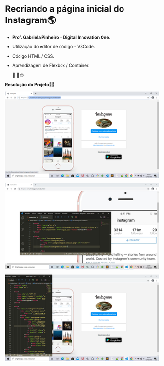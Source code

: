# Recriando a página inicial do Instagram:earth_americas:

- **Prof. Gabriela Pinheiro**  - **Digital Innovation One.**




- Utilização do editor de código - VSCode.

- Código HTML / CSS.

- Aprendizagem de Flexbox / Container.


  :robot:  :rocket:  :nerd_face:
  
  
 
 **Resolução do Projeto:technologist:**
 
 
  
  
<p align="center">
    <img windth="470" src="https://github.com/Rubensrma/Instagram-DIO/blob/master/img/Instagram1.png">
</p>
  
 
 <p align="center">
    <img windth="470" src="https://github.com/Rubensrma/Instagram-DIO/blob/master/img/Instagram3.jpeg">
</p>
 
 
  <p align="center">
    <img windth="470" src="https://github.com/Rubensrma/Instagram-DIO/blob/master/img/Instagram2.png">
</p>
